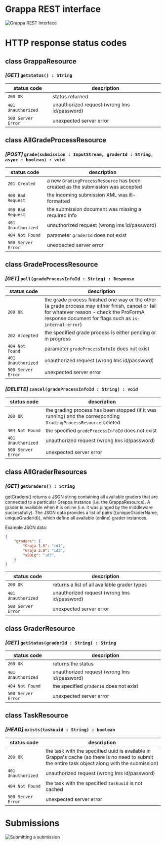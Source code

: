 # Grappa REST interface

![Grappa REST Interface](https://github.com/hsh-elc/grappa-webservice/blob/master/documents/concept/images/rest_interface.png "Grappa REST Interface")

# HTTP response status codes

## class GrappaResource

### *[GET]* `getStatus() : String` 

status code | description
--- | ---
`200 OK` | status returned
`401 Unauthorized` | unauthorized request (wrong lms id/password)
`500 Server Error` | unexpected server error

## class AllGradeProcessResource

### *[POST]* `grade(submission : InputStream, graderId : String, async : boolean) : void`

status code | description
--- | ---
`201 Created` | a new `GradingProcessResource` has been created as the submission was accepted
`400 Bad Request` | the incoming submission XML was ill-formatted
`400 Bad Request` | the submission document was missing a required info
`401 Unauthorized` | unauthorized request (wrong lms id/password)
`404 Not Found` | parameter `graderId` does not exist
`500 Server Error` | unexpected server error

## class GradeProcessResource

### *[GET]* `poll(gradeProcessInfoId : String) : Response`

status code | description
--- | ---
`200 OK` | the grade process finished one way or the other (a grade process may either finish, cancel or fail for whatever reason - check the ProFormA response document for flags such as `is-internal-error`)
`202 Accepted` | the specified grade process is either pending or in progress
`404 Not Found` | parameter `gradeProcessInfoId` does not exist
`401 Unauthorized` | unauthorized request (wrong lms id/password)
`500 Server Error` | unexpected server error

### *[DELETE]* `cancel(gradeProcessInfoId : String) : void`

status code | description
--- | ---
`200 OK` | the grading process has been stopped (if it was running) and the corresponding `GradingProcessResource` deleted
`404 Not Found` | the specified `gradeProcessInfoId` does not exist
`401 Unauthorized` | unauthorized request (wrong lms id/password)
`500 Server Error` | unexpected server error


## class AllGraderResources

### *[GET]* `getGraders() : String`

getGraders() returns a JSON string containing all available graders that are connected to a particular Grappa instance (i.e. the GrappaResource). A grader is available when it is online (i.e. it was pinged by the middleware successfully). The JSON data provides a list of pairs ({uniqueGraderName, uniqueGraderId}), which define all available (online) grader instances. 

Example JSON data:
```json
{
    "graders": {
        "Graja 1.8": "id1",
        "Graja 2.0": "id2",
        "aSQLg": "id3",
    }
}
```

status code | description
--- | ---
`200 OK` | returns a list of all available grader types
`401 Unauthorized` | unauthorized request (wrong lms id/password)
`500 Server Error` | unexpected server error

## class GraderResource

### *[GET]* `getStatus(graderId : String) : String`

status code | description
--- | ---
`200 OK` | returns the status
`401 Unauthorized` | unauthorized request (wrong lms id/password)
`404 Not Found` | the specified `graderId` does not exist
`500 Server Error` | unexpected server error

## class TaskResource

### *[HEAD]* `exists(taskuuid : String) : boolean`

status code | description
--- | ---
`200 OK` | the task with the specified uuid is available in Grappa's cache (so there is no need to submit the entire task object along with the submission)
`401 Unauthorized` | unauthorized request (wrong lms id/password)
`404 Not Found` | the task with the specified `taskuuid` is not cached
`500 Server Error` | unexpected server error

# Submissions

![Submitting a submission](https://github.com/hsh-elc/grappa-webservice/blob/master/documents/concept/images/submitting.png "Submitting")
